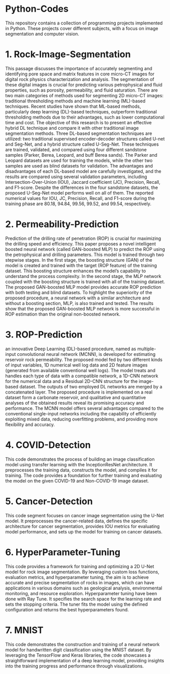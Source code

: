# Python-Codes
This repository contains a collection of programming projects implemented in Python. These projects cover different subjects, with a focus on image segmentation and computer vision.

# 1. Rock-Image-Segmentation
This passage discusses the importance of accurately segmenting and identifying pore space and matrix features in core micro-CT images for digital rock physics characterization and analysis. The segmentation of these digital images is crucial for predicting various petrophysical and fluid properties, such as porosity, permeability, and fluid saturation. There are two main categories of methods used for segmenting 2D micro-CT images: traditional thresholding methods and machine learning (ML)-based techniques. Recent studies have shown that ML-based methods, particularly deep learning (DL)-based techniques, outperform traditional thresholding methods due to their advantages, such as lower computational time and cost. The objective of this research is to present an effective hybrid DL technique and compare it with other traditional image segmentation methods. Three DL-based segmentation techniques are utilized: two traditional supervised encoder-decoder structures called U-net and Seg-Net, and a hybrid structure called U-Seg-Net. These techniques are trained, validated, and compared using four different sandstone samples (Parker, Berea, Leopard, and buff Berea sands). The Parker and Leopard datasets are used for training the models, while the other two samples are used as blind datasets for validation. The advantages and disadvantages of each DL-based model are carefully investigated, and the results are compared using several validation parameters, including Intersection-Over-Union (IOU), Jaccard coefficient (JC), Precision, Recall, and F1-score. Despite the differences in the four sandstone datasets, the proposed U-Seg-Net model performs well on all of them. The reported numerical values for IOU, JC, Precision, Recall, and F1-score during the training phase are 80.18, 94.84, 99.56, 99.52, and 99.54, respectively.

# 2. Permeability-Prediction

Prediction of the drilling rate of penetration (ROP) is crucial for maximizing the drilling speed and efficiency. This paper proposes a novel intelligent boosted neural network (called GAN-boosted MLP) to predict the ROP using the petrophysical and drilling parameters. This model is trained through two stepwise stages. In the first stage, the boosting structure (GAN) of the model is created and trained with the target (ROP feature) of the training dataset. This boosting structure enhances the model’s capability to understand the process complexity. In the second stage, the MLP network coupled with the boosting structure is trained with all of the training dataset. The proposed GAN-boosted MLP model provides accurate ROP prediction with both testing and blind datasets. To highlight the superiority of the proposed procedure, a neural network with a similar architecture and without a boosting section, MLP, is also trained and tested. The results show that the proposed GAN-boosted MLP network is more successful in ROP estimation than the original non-boosted network.

# 3. ROP-Prediction

an innovative Deep Learning (DL)-based procedure, named as multiple-input convolutional neural network (MCNN), is developed for estimating reservoir rock permeability. The proposed model fed by two different kinds of input variables, 1D numerical well log data and 2D feature images (generated from available conventional well logs). The model treats and handles each type of data with a compatible network, a 1D-CNN network for the numerical data and a Residual 2D-CNN structure for the image-based dataset. The outputs of two employed DL networks are merged by a concatenated layer. The proposed procedure is implemented on a real dataset form a carbonate reservoir, and qualitative and quantitative analyses of the obtained results reveal its promising accuracy and performance. The MCNN model offers several advantages compared to the conventional single-input networks including the capability of efficiently exploiting mixed data, reducing overfitting problems, and providing more flexibility and accuracy.

# 4. COVID-Detection

This code demonstrates the process of building an image classification model using transfer learning with the InceptionResNet architecture.
It preprocesses the training data, constructs the model, and compiles it for training. 
The code provides a foundation for further training and evaluating the model on the given COVID-19 and Non-COVID-19 image dataset.

# 5. Cancer-Detection

This code segment focuses on cancer image segmentation using the U-Net model.
It preprocesses the cancer-related data, defines the specific architecture for cancer segmentation, provides IOU metrics for evaluating model performance, and sets up the model for training on cancer datasets.

# 6. HyperParameter-Tuning

This code provides a framework for training and optimizing a 2D U-Net model for rock image segmentation.
By leveraging custom loss functions, evaluation metrics, and hyperparameter tuning, the aim is to achieve accurate and precise segmentation of rocks in images, which can have applications in various domains such as geological analysis, environmental monitoring, and resource exploration.
Hyperparameter tuning have been done with Ray Tune. It specifies the search space for the learning rate and sets the stopping criteria.
The tuner fits the model using the defined configuration and returns the best hyperparameters found.

# 7. MNIST

This code demonstrates the construction and training of a neural network model for handwritten digit classification using the MNIST dataset.
By leveraging the TensorFlow and Keras libraries, the code showcases a straightforward implementation of a deep learning model, providing insights into the training progress and performance through visualizations.
